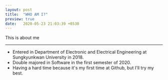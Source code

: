 ```yaml
---
layout: post
title:  "WHO AM I?"
preview: true
date:   2020-05-23 21:03:39 +0530
---
```

This is about me<br>


<hr/>

- Entered in Department of Electronic and Electrical Engineering at Sungkyunkwan University in 2018.
- Double majored in Software in the first semester of 2020.
- Having a hard time because it's my first time at Github, but I'll try my best.


